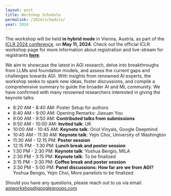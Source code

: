 ```yaml
---
layout: post
title: Workshop Schedule
permalink: /2024/schedule/
year: 2024
---
```


The workshop will be held **in hybrid mode** in Vienna, Austria, as part of the [ICLR 2024 conference](https://iclr.cc/Conferences/2024), on **May 11, 2024**. Check out the official ICLR workshop page for more information about registration and live-stream for registrants **[here](https://iclr.cc/Conferences/2024/CallForWorkshops)**.

We aim to showcase the latest in AGI research, delve into breakthroughs from LLMs and foundation models, and assess the current gaps and challenges towards AGI. With insights from renowned AI experts, the workshop seeks to spark new ideas, foster discussions, and compile a comprehensive summary to guide the broader AI and ML community. We have confirmed with many renowned researchers interested in giving the keynote talks.

- 8:20 AM - 8:40 AM: Poster Setup for authors
- 8:40 AM - 9:00 AM: Opening Remarks: Jiaxuan You
- 9:00 AM - 9:50 AM: **Contributed talks from submissions**
- 9:50 AM - 10:00 AM: **Invited talk**: UK
- 10:00 AM - 10:45 AM: **Keynote talk**: Oriol Vinyals, Google Deepmind
- 10:45 AM - 11:30 AM: **Keynote talk**: Yejin Choi, University of Washington
- 11:30 AM - 12:15 PM: **Poster session**
- 12:15 PM - 1:30 PM: **Lunch break and poster session**
- 1:30 PM - 2:30 PM: **Keynote talk**: Yoshua Bengio, MILA
- 2:30 PM - 3:15 PM: **Keynote talk**: To be finalized
- 3:15 PM - 3:30 PM: **Coffee break and poster session**
- 3:30 PM - 5:00 PM: **Panel discussions: How far are we from AGI?** Yoshua Bengio, Yejin Choi, More panelists to be finalized


Should you have any questions, please reach out to us via email:<br>
[agiworkshop@googlegroups.com](agiworkshop@googlegroups.com)
